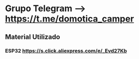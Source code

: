 # Grupo Telegram --> https://t.me/domotica_camper


## Material Utilizado

### ESP32 https://s.click.aliexpress.com/e/_Evd27Kb



